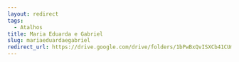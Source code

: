 ```yaml
---
layout: redirect
tags:
  - Atalhos
title: Maria Eduarda e Gabriel
slug: mariaeduardaegabriel
redirect_url: https://drive.google.com/drive/folders/1bPwBxQvISXCb41CUm5ll2C9Zmd8XgroR?usp=drive_link
---
```

